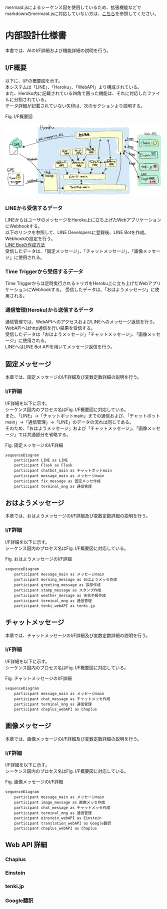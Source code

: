 mermaid.jsによるシーケンス図を使用しているため、拡張機能などでmarkdownのmermaid.jsに対応していない方は、[こちら]()を参照してください。

# 内部設計仕様書  

本書では、AIのI/F詳細および機能詳細の説明を行う。  

## I/F概要  

以下に、I/Fの概要図を示す。  
本システムは「LINE」、「Heroku」、「WebAPI」より構成されている。  
また、Heroku内に記載されている四角で囲った機能は、それに対応したファイルに分割されている。  
データ詳細が記載されていない矢印は、次のセクションより説明する。  

Fig. I/F概要図  

![I/F_overview](./image/IF_details.png)

### LINEから受信するデータ  

LINEからはユーザのメッセージをHeroku上に立ち上げたWebアプリケーションにWebhookする。  
以下のリンクを参照して、LINE Developersに登録後、LINE Botを作成。  
Webhookの設定を行う。  
[LINE Botの作成方法](https://developers.line.biz/ja/docs/messaging-api/building-bot/#set-up-bot-on-line-developers-console)  
受信したデータは、「固定メッセージ」、「チャットメッセージ」、「画像メッセージ」に使用される。  

### Time Triggerから受信するデータ  

Time Triggerからは定時実行されるトリガをHeroku上に立ち上げたWebアプリケーションにWebhookする。 
受信したデータは、「おはようメッセージ」に使用される。 

### 通信管理(Heroku)から送信するデータ  

通信管理では、WebAPIへのアクセスおよびLINEへのメッセージ返信を行う。  
WebAPIへはhttp通信を行い結果を受信する。  
受信したデータは「おはようメッセージ」「チャットメッセージ」、「画像メッセージ」に使用される。  
LINEへはLINE Bot APIを用いてメッセージ返信を行う。  

## 固定メッセージ  

本章では、固定メッセージのI/F詳細及び変数定数詳細の説明を行う。  

### I/F詳細  

I/F詳細を以下に示す。  
シーケンス図内のプロセス名はFig. I/F概要図に対応している。  
また、「LINE」→「チャットボットmain」までの通信および、「チャットボットmain」→「通信管理」→「LINE」のデータの流れは同じである。  
そのため、「おはようメッセージ」および「チャットメッセージ」、「画像メッセージ」では共通部分を省略する。  

Fig. 固定メッセージのI/F詳細  

```mermaid
sequenceDiagram
    participant LINE as LINE
    participant Flask as Flask
    participant chatbot_main as チャットボットmain
    participant message_main as メッセージmain
    participant fix_message as 固定メッセ作成
    participant terminal_mng as 通信管理
```

## おはようメッセージ  

本章では、おはようメッセージのI/F詳細及び変数定数詳細の説明を行う。  

### I/F詳細  

I/F詳細を以下に示す。  
シーケンス図内のプロセス名はFig. I/F概要図に対応している。  

Fig. おはようメッセージのI/F詳細  

```mermaid
sequenceDiagram
    participant message_main as メッセージmain
    participant morning_message as おはようメッセ作成
    participant greeting_message as 挨拶作成
    participant stamp_message as スタンプ作成
    participant weather_message as 天気予報作成
    participant terminal_mng as 通信管理
    participant tenki_webAPI as tenki.jp
```

## チャットメッセージ  

本章では、チャットメッセージのI/F詳細及び変数定数詳細の説明を行う。  

### I/F詳細  

I/F詳細を以下に示す。  
シーケンス図内のプロセス名はFig. I/F概要図に対応している。  

Fig. チャットメッセージのI/F詳細  

```mermaid
sequenceDiagram
    participant message_main as メッセージmain
    participant chat_message as チャットメッセ作成
    participant terminal_mng as 通信管理
    participant chaplus_webAPI as Chaplus
```

## 画像メッセージ  

本章では、画像メッセージのI/F詳細及び変数定数詳細の説明を行う。  

### I/F詳細  

I/F詳細を以下に示す。  
シーケンス図内のプロセス名はFig. I/F概要図に対応している。  

Fig. 画像メッセージのI/F詳細  

```mermaid
sequenceDiagram
    participant message_main as メッセージmain
    participant image_message as 画像メッセ作成
    participant chat_message as チャットメッセ作成
    participant terminal_mng as 通信管理
    participant einstein_webAPI as Einstein
    participant translation_webAPI as Google翻訳
    participant chaplus_webAPI as Chaplus
```

## Web API 詳細  

### Chaplus  

### Einstein  

### tenki.jp  

### Google翻訳